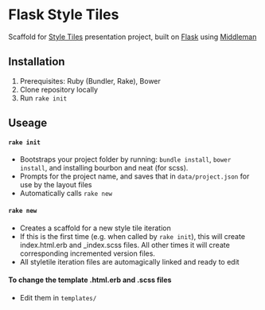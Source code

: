 Flask Style Tiles
=================

Scaffold for [Style Tiles](http://styletil.es) presentation project, built on [Flask](http://github.com/kylelarkin/flask) using [Middleman](http://middlemanapp.com)


Installation
------------

1. Prerequisites: Ruby (Bundler, Rake), Bower
2. Clone repository locally
3. Run `rake init`

Useage
------

#### `rake init`

- Bootstraps your project folder by running: `bundle install`, `bower install`, and installing bourbon and neat (for scss).
- Prompts for the project name, and saves that in `data/project.json` for use by the layout files
- Automatically calls `rake new`

#### `rake new`

- Creates a scaffold for a new style tile iteration
- If this is the first time (e.g. when called by `rake init`), this will create index.html.erb and _index.scss files. All other times it will create corresponding incremented version files.
- All styletile iteration files are automagically linked and ready to edit

#### To change the template .html.erb and .scss files

- Edit them in `templates/`
